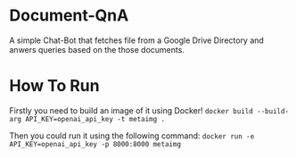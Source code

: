# Document-QnA
A simple Chat-Bot that fetches file from a Google Drive Directory and anwers queries based on the those documents. 

# How To Run
Firstly you need to build an image of it using Docker!
```docker build --build-arg API_KEY=openai_api_key -t metaimg .```

Then you could run it using the following command:
```docker run -e API_KEY=openai_api_key -p 8000:8000 metaimg```

